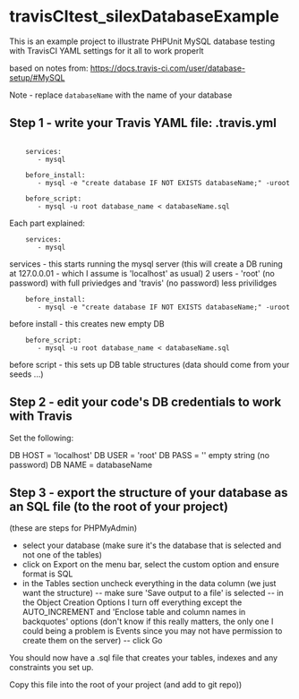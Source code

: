 
# travisCItest_silexDatabaseExample

This is an example project to illustrate PHPUnit MySQL database testing with TravisCI YAML settings for it all to work properlt

based on notes from:
https://docs.travis-ci.com/user/database-setup/#MySQL

Note - replace ```databaseName``` with the name of your database

## Step 1 - write your Travis YAML file: .travis.yml

```

    services:
       - mysql
      
    before_install:
       - mysql -e "create database IF NOT EXISTS databaseName;" -uroot
    
    before_script:
       - mysql -u root database_name < databaseName.sql
```

Each part explained:

```
    services:
       - mysql
```

services - this starts running the mysql server
(this will create a DB runing at 127.0.0.01 - which I assume is 'localhost' as usual)
2 users - 'root' (no password) with full priviedges and 'travis' (no password) less privilidges


```
    before_install:
       - mysql -e "create database IF NOT EXISTS databaseName;" -uroot
```

before install - this creates new empty DB



```
    before_script:
       - mysql -u root database_name < databaseName.sql
```


before script - this sets up DB table structures
(data should come from your seeds ...)

## Step 2 - edit your code's DB credentials to work with Travis

Set the following:

DB HOST = 'localhost' 
DB USER = 'root' 
DB PASS = '' empty string (no password) 
DB NAME = databaseName

## Step 3 - export the structure of your database as an SQL file (to the root of your project)

(these are steps for PHPMyAdmin)

- select your database (make sure it's the database that is selected and not one of the tables)
- click on Export on the menu bar, select the custom option and ensure format is SQL
- in the Tables section uncheck everything in the data column (we just want the structure)
-- make sure 'Save output to a file' is selected
-- in the Object Creation Options I turn off everything except the AUTO_INCREMENT and 'Enclose table and column names in backquotes' options (don't know if this really matters, the only one I could being a problem is Events since you may not have permission to create them on the server)
-- click Go

You should now have a .sql file that creates your tables, indexes and any constraints you set up.  

Copy this file into the root of your project (and add to git repo)) 

